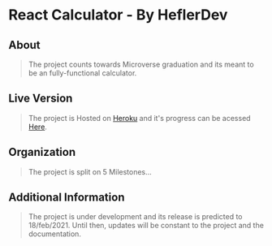 # React Calculator - By HeflerDev

## About
> The project counts towards Microverse graduation and its meant to be an fully-functional calculator.

## Live Version
> The project is Hosted on [Heroku](https://devcenter.heroku.com/) and it's progress can be acessed [Here](https://cryptic-inlet-73706.herokuapp.com/).

## Organization

> The project is split on 5 Milestones...

## Additional Information

> The project is under development and its release is predicted to 18/feb/2021. Until then, updates will be constant to the project and the documentation.


